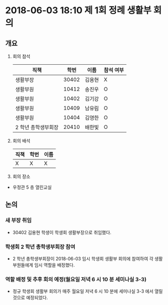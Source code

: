 # 2018-06-03 18:10 제 1회 정례 생활부 회의

## 개요

1.  회의 참석

    | 직책                | 학번  | 이름   | 참석 여부 |
    | ------------------- | ----- | ------ | --------- |
    | 생활부장            | 30402 | 김용현 | X         |
    | 생활부원            | 10412 | 송진우 | O         |
    | 생활부원            | 10402 | 김기강 | O         |
    | 생활부원            | 10409 | 남유림 | O         |
    | 생활부원            | 10404 | 김영한 | O         |
    | 2 학년 총학생부회장 | 20410 | 배한빛 | O         |

2.  회의 배석

    | 직책 | 학번 | 이름 |
    | ---- | ---- | ---- |
    | X    | X    | X    |

3.  회의 장소

-   우정관 5 층 열린교실

## 논의

### 새 부장 취임

-   30402 김용현 학생이 학생회 생활부장으로 취임했다.

### 학생회 2 학년 총학생부회장 참여

-   2 학년 총학생부회장이 2018-06-03 임시 학생회 생활부 회의에 참여하여 각 생활부원들에게 임시 역할을 배정했다.

### 역할 배정 및 추후 회의 예정(월요일 저녁 6 시 10 분 세미나실 3-3)

-   정규 학생회 생활부 회의가 매주 월요일 저녁 6 시 10 분에 세미나실 3-3 에서 열릴 것으로 예정되었다.
